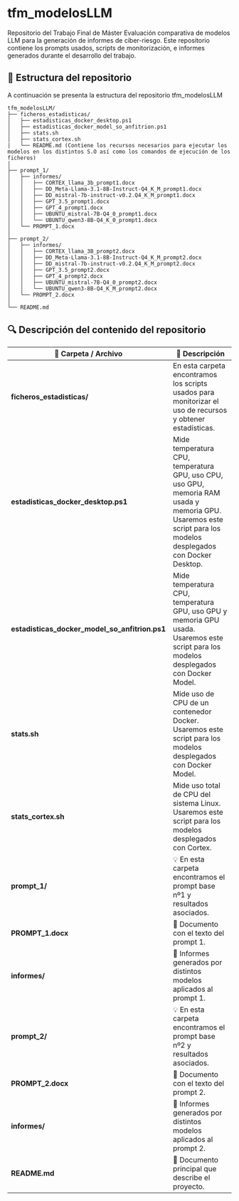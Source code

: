 # tfm_modelosLLM
Repositorio del Trabajo Final de Máster Evaluación comparativa de modelos LLM para la generación de informes de ciber-riesgo. 
Este repositorio contiene los prompts usados, scripts de monitorización, e informes generados durante el desarrollo del trabajo.

## 📂 Estructura del repositorio
A continuación se presenta la estructura del repositorio tfm_modelosLLM
```text
tfm_modelosLLM/
├── ficheros_estadisticas/
│   ├── estadisticas_docker_desktop.ps1
│   ├── estadisticas_docker_model_so_anfitrion.ps1
│   ├── stats.sh
│   ├── stats_cortex.sh
|   └── README.md (Contiene los recursos necesarios para ejecutar los modelos en los distintos S.O así como los comandos de ejecución de los ficheros)
│
├── prompt_1/
│   ├── informes/
│   │   ├── CORTEX_llama_3b_prompt1.docx
│   │   ├── DD_Meta-Llama-3.1-8B-Instruct-Q4_K_M_prompt1.docx
│   │   ├── DD_mistral-7b-instruct-v0.2.Q4_K_M_prompt1.docx
│   │   ├── GPT_3.5_prompt1.docx
│   │   ├── GPT_4_prompt1.docx
│   │   ├── UBUNTU_mistral-7B-Q4_0_prompt1.docx
│   │   └── UBUNTU_qwen3-8B-Q4_K_0_prompt1.docx
│   └── PROMPT_1.docx
│
├── prompt_2/
│   ├── informes/
│   │   ├── CORTEX_llama_3B_prompt2.docx
│   │   ├── DD_Meta-Llama-3.1-8B-Instruct-Q4_K_M_prompt2.docx
│   │   ├── DD_mistral-7b-instruct-v0.2.Q4_K_M_prompt2.docx
│   │   ├── GPT_3.5_prompt2.docx
│   │   ├── GPT_4_prompt2.docx
│   │   ├── UBUNTU_mistral-7B-Q4_0_prompt2.docx
│   │   └── UBUNTU_qwen3-8B-Q4_K_M_prompt2.docx
│   └── PROMPT_2.docx
│
└── README.md
```

## 🔍 Descripción del contenido del repositorio


📂 Carpeta / Archivo | 📝 Descripción
---|---
**ficheros_estadisticas/**                          | En esta carpeta encontramos los scripts usados para monitorizar el uso de recursos y obtener estadísticas.
**estadisticas_docker_desktop.ps1**             | Mide temperatura CPU, temperatura GPU, uso CPU, uso GPU, memoria RAM usada y memoria GPU. Usaremos este script para los modelos desplegados con Docker Desktop.
**estadisticas_docker_model_so_anfitrion.ps1**  | Mide temperatura CPU, temperatura GPU, uso GPU y memoria GPU usada. Usaremos este script para los modelos desplegados con Docker Model.
**stats.sh**                                    | Mide uso de CPU de un contenedor Docker. Usaremos este script para los modelos desplegados con Docker Model.
**stats_cortex.sh**                             | Mide uso total de CPU del sistema Linux. Usaremos este script para los modelos desplegados con Cortex.
**prompt_1/**                                       | 💡 En esta carpeta encontramos el prompt base nº1 y resultados asociados.
**PROMPT_1.docx**                               | 📄 Documento con el texto del prompt 1.
**informes/**                                   | 📑 Informes generados por distintos modelos aplicados al prompt 1.
**prompt_2/**                                       | 💡 En esta carpeta encontramos el prompt base nº2 y resultados asociados.
**PROMPT_2.docx**                               | 📄 Documento con el texto del prompt 2.
**informes/**                                   | 📑 Informes generados por distintos modelos aplicados al prompt 2.
**README.md**                                       | 📘 Documento principal que describe el proyecto.


